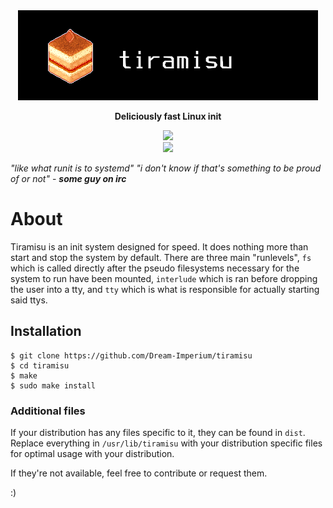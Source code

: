 <div align="center">
<img src="tiramisu.png">
<p><b>Deliciously fast Linux init</b></p>
<a href="LICENSE">
  <img src="https://img.shields.io/github/license/Dream-Imperium/tiramisu?color=ff69b4&style=for-the-badge">
</a><br>
<a href="https://travis-ci.org/Dream-Imperium/tiramisu">
  <img src="https://travis-ci.org/Dream-Imperium/tiramisu.svg?branch=master">
</a>
</div>

<i>"like what runit is to systemd"</i>
<i>"i don't know if that's something to be proud of or not"</i> - <b><i>some guy on irc</i></b>

# About

Tiramisu is an init system designed for speed.
It does nothing more than start and stop the system by default. There are three main "runlevels", `fs` which is called directly after the pseudo filesystems necessary for the system to run have been mounted, `interlude` which is ran before dropping the user into a tty, and `tty` which is what is responsible for actually starting said ttys.

## Installation

```
$ git clone https://github.com/Dream-Imperium/tiramisu
$ cd tiramisu
$ make
$ sudo make install
```

### Additional files

If your distribution has any files specific to it, they can be found in `dist`. Replace everything in `/usr/lib/tiramisu` with your distribution specific files for optimal usage with your distribution.

If they're not available, feel free to contribute or request them.

:)
